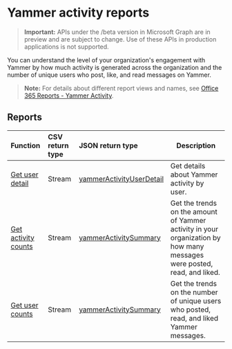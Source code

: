 # Yammer activity reports

> **Important:** APIs under the /beta version in Microsoft Graph are in preview and are subject to change. Use of these APIs in production applications is not supported.

You can understand the level of your organization's engagement with Yammer by how much activity is generated across the organization and the number of unique users who post, like, and read messages on Yammer.

> **Note:** For details about different report views and names, see [Office 365 Reports - Yammer Activity](https://support.office.com/client/Yammer-activity-c7c9f938-5b8e-4d52-b1a2-c7c32cb2312a).

## Reports

| Function                                 | CSV return type | JSON return type                         | Description                              |
| :--------------------------------------- | :-------------- | :--------------------------------------- | ---------------------------------------- |
| [Get user detail](../api/reportroot_getyammeractivityuserdetail.md) | Stream          | [yammerActivityUserDetail](../resources/yammeractivityuserdetail.md) | Get details about Yammer activity by user. |
| [Get activity counts](../api/reportroot_getyammeractivitycounts.md) | Stream          | [yammerActivitySummary](../resources/yammeractivitysummary.md) | Get the trends on the amount of Yammer activity in your organization by how many messages were posted, read, and liked. |
| [Get user counts](../api/reportroot_getyammeractivityusercounts.md) | Stream          | [yammerActivitySummary](../resources/yammeractivitysummary.md) | Get the trends on the number of unique users who posted, read, and liked  Yammer messages. |
